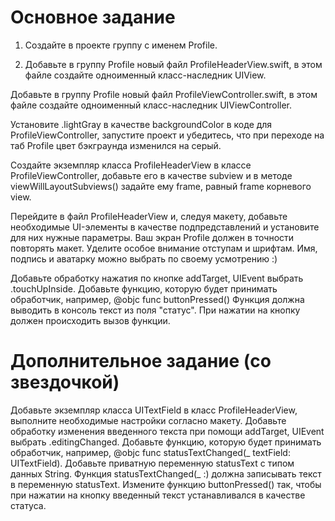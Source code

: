 # Основное задание

1. Создайте в проекте группу с именем Profile.

2. Добавьте в группу Profile новый файл ProfileHeaderView.swift, в этом файле создайте одноименный класс-наследник UIView.

Добавьте в группу Profile новый файл ProfileViewController.swift, в этом файле создайте одноименный класс-наследник UIViewController.

Установите .lightGray в качестве backgroundColor в коде для ProfileViewController, запустите проект и убедитесь, что при переходе на таб Profile цвет бэкграунда изменился на серый.

Создайте экземпляр класса ProfileHeaderView в классе ProfileViewController, добавьте его в качестве subview и в методе viewWillLayoutSubviews() задайте ему frame, равный frame корневого view.

Перейдите в файл ProfileHeaderView и, следуя макету, добавьте необходимые UI-элементы в качестве подпредставлений и установите для них нужные параметры. Ваш экран Profile должен в точности повторять макет. Уделите особое внимание отступам и шрифтам. Имя, подпись и аватарку можно выбрать по своему усмотрению :)

Добавьте обработку нажатия по кнопке addTarget, UIEvent выбрать .touchUpInside. Добавьте функцию, которую будет принимать обработчик, например, @objc func buttonPressed()
Функция должна выводить в консоль текст из поля "статус".
При нажатии на кнопку должен происходить вызов функции.

# Дополнительное задание (со звездочкой)

Добавьте экземпляр класса UITextField в класс ProfileHeaderView, выполните необходимые настройки согласно макету.
Добавьте обработку изменения введенного текста при помощи addTarget, UIEvent выбрать .editingChanged. Добавьте функцию, которую будет принимать обработчик, например, @objc func statusTextChanged(_ textField: UITextField).
Добавьте приватную переменную statusText с типом данных String.
Функция statusTextChanged(_ :) должна записывать текст в переменную statusText.
Измените функцию buttonPressed() так, чтобы при нажатии на кнопку введенный текст устанавливался в качестве статуса.
